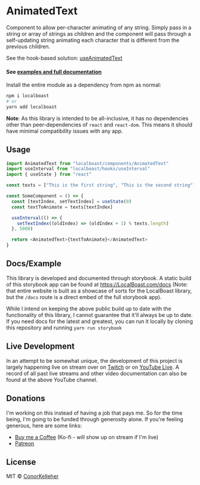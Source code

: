 <!--- Autogenerated Readme. Do not edit. Edit the templates or config files instead. --->
<h1>AnimatedText</h1>
Component to allow per-character animating of any string. Simply pass in a string or array of strings as children and the component will pass through a self-updating string animating each character that is different from the previous children.
<br>

See the hook-based solution: [useAnimatedText](https://github.com/conorkelleher/localboast/tree/main/src/hooks/useAnimatedText)<br><h4>See [examples and full documentation](https://localboast.com/docs?path=/docs/components-animatedtext--docs)</h4>

Install the entire module as a dependency from npm as normal:

```bash
npm i localboast
# or
yarn add localboast
```

**Note**: As this library is intended to be all-inclusive, it has no dependencies other than peer-dependencies of `react` and `react-dom`. This means it should have minimal compatibility issues with any app.

## Usage

```javascript
import AnimatedText from "localboast/components/AnimatedText"
import useInterval from "localboast/hooks/useInterval"
import { useState } from "react"

const texts = ["This is the first string", "This is the second string"]

const SomeComponent = () => {
  const [textIndex, setTextIndex] = useState(0)
  const textToAnimate = texts[textIndex]

  useInterval(() => {
    setTextIndex((oldIndex) => (oldIndex + 1) % texts.length)
  }, 5000)

  return <AnimatedText>{textToAnimate}</AnimatedText>
}

```
## Docs/Example

This library is developed and documented through storybook.
A static build of this storybook app can be found at https://LocalBoast.com/docs
(Note: that entire website is built as a showcase of sorts for the LocalBoast library, but the `/docs` route is a direct embed of the full storybook app).

While I intend on keeping the above public build up to date with the functionality of this library, I cannot guarantee that it'll always be up to date. If you need docs for the latest and greatest, you can run it locally by cloning this repository and running `yarn run storybook`

## Live Development

In an attempt to be somewhat unique, the development of this project is largely happening live on stream over on [Twitch](https://twitch.tv/localboast) or on [YouTube Live](http://youtube.com/channel/UCt-IaL4qQsOU6_rbS7zky1Q/live). A record of all past live streams and other video documentation can also be found at the above YouTube channel.

## Donations

I'm working on this instead of having a job that pays me. So for the time being, I'm going to be funded through generosity alone. If you're feeling generous, here are some links:

- [Buy me a Coffee](https://localboast.com/kofi) (Ko-fi - will show up on stream if I'm live)
- [Patreon](https://localboast.com/patreon)

## License

MIT © [ConorKelleher](https://github/com/ConorKelleher)